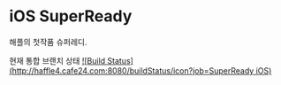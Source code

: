 # iOS SuperReady
해플의 첫작품 슈퍼레디.

현재 통합 브랜치 상태
[![Build Status](http://haffle4.cafe24.com:8080/buildStatus/icon?job=SuperReady iOS)](http://haffle4.cafe24.com:8080/job/SuperReady%20iOS/)
